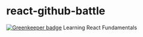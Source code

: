 # react-github-battle

[![Greenkeeper badge](https://badges.greenkeeper.io/chakrihacker/react-github-battle.svg)](https://greenkeeper.io/)
Learning React Fundamentals
